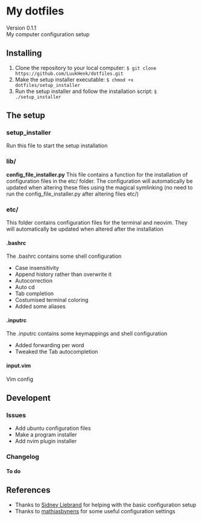 # My dotfiles
Version 0.1.1 <br />
My computer configuration setup

## Installing
1. Clone the repository to your local computer: `$ git clone https://github.com/LuukHenk/dotfiles.git`
2. Make the setup installer executable: `$ chmod +x dotfiles/setup_installer`
3. Run the setup installer and follow the installation script: `$ ./setup_installer`

## The setup
### setup_installer
Run this file to start the setup installation

### lib/
**config_file_installer.py**
This file contains a function for the installation of configuration files in the etc/ folder. The configuration will automatically be updated when altering these files using the magical symlinking (no need to run the config_file_installer.py after altering files etc/)


### etc/
This folder contains configuration files for the terminal and neovim. They will automatically be updated when altered after the installation

#### .bashrc
The .bashrc contains some shell configuration
- Case insensitivity
- Append history rather than overwrite it
- Autocorrection
- Auto cd
- Tab completion
- Costumised terminal coloring
- Added some aliases

#### .inputrc
The .inputrc contains some keymappings and shell configuration
- Added forwarding per word
- Tweaked the Tab autocompletion

#### input.vim
Vim config

## Developent
### Issues
- Add ubuntu configuration files
- Make a program installer
- Add nvim plugin installer


### Changelog

#### To do
## References
- Thanks to [Sidney Liebrand](https://github.com/SidOfc) for helping with the basic configuration setup
- Thanks to [mathiasbynens](https://github.com/mathiasbynens/dotfiles) for some useful configuration settings


